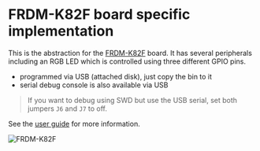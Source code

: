# FRDM-K82F board specific implementation

This is the abstraction for the [FRDM-K82F](http://www.nxp.com/products/software-and-tools/run-time-software/kinetis-software-and-tools/ides-for-kinetis-mcus/freescale-freedom-development-platform-for-kinetis-k82-k81-and-k80-mcus:FRDM-K82F)
board. It has several peripherals including an RGB LED which is controlled using three different GPIO pins.

- programmed via USB (attached disk), just copy the bin to it
- serial debug console is also available via USB

> If you want to debug using SWD but use the USB serial,
> set both jumpers ```J6``` and ```J7``` to off.

See the [user guide](https://cache.nxp.com/files/32bit/doc/user_guide/FRDMK82FUG.pdf) for more information.

![FRDM-K82F](http://cache.nxp.com/files/graphic/block_diagram/FRDM-K82-800x480-BD.jpg)
